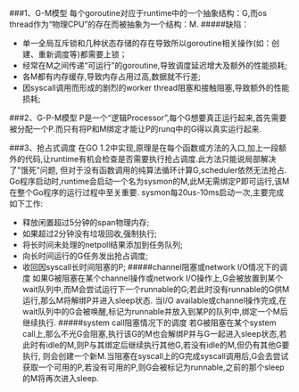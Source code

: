 ###1、G-M模型
每个goroutine对应于runtime中的一个抽象结构：G,而os thread作为“物理CPU”的存在而被抽象为一个结构：M.
#####缺陷：
* 单一全局互斥锁和几种状态存储的存在导致所以goroutine相关操作(如：创建、重新调度等)都需要上锁；
* 经常在M之间传递“可运行”的goroutine,导致调度延迟增大及额外的性能损耗;
* 各M都有内存缓存,导致内存占用过高,数据就不行差;
* 因syscall调用而形成的剧烈的worker thread阻塞和接触阻塞,导致额外的性能损耗;

###2、G-P-M模型
P是一个“逻辑Processor”,每个G想要真正运行起来,首先需要被分配一个P.而只有将P和M绑定才能让P的runq中的G得以真实运行起来.

###3、抢占式调度
在GO 1.2中实现,原理是在每个函数或方法的入口,加上一段额外的代码,让runtime有机会检查是否需要执行抢占调度.此方法只能说局部解决了"饿死"问题,
但对于没有函数调用的纯算法循环计算G,scheduler依然无法抢占.
Go程序启动时,runtime会启动一个名为sysmon的M,此M无需绑定P即可运行,该M在整个Go程序的运行过程中至关重要.
sysmon每20us-10ms启动一次,主要完成如下工作:
* 释放闲置超过5分钟的span物理内存;
* 如果超过2分钟没有垃圾回收,强制执行;
* 将长时间未处理的netpoll结果添加到任务队列;
* 向长时间运行的G任务发出抢占调度;
* 收回因syscall长时间阻塞的P;
#####channel阻塞或network I/O情况下的调度
如果G被阻塞在某个channel操作或network I/O操作上,G会被放置到某个wait队列中,而M会尝试运行下一个runnable的G;若此时没有runnable的G供M运行,那么M将解绑P并进入sleep状态.
当I/O available或channel操作完成,在wait队列中的G会被唤醒,标记为runnable并放入到某P的队列中,绑定一个M后继续执行.
#####system call阻塞情况下的调度
若G被阻塞在某个system call上,那么不光G会阻塞,执行该G的M也会解绑P并与G一起进入sleep状态,若此时有idle的M,则P与其绑定后继续执行其他G,若没有idle的M,但仍有其他G要执行,
则会创建一个新M.当阻塞在syscall上的G完成syscall调用后,G会去尝试获取一个可用的P,若没有可用的P,则G会被标记为runnable,之前的那个sleep的M将再次进入sleep.